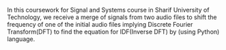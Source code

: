 In this coursework for Signal and Systems course in Sharif University of Technology, we receive a merge of signals from two audio files to shift the frequency of one of the initial audio files implying Discrete Fourier Transform(DFT) to find the equation for IDF(Inverse DFT) by (using Python) language.

